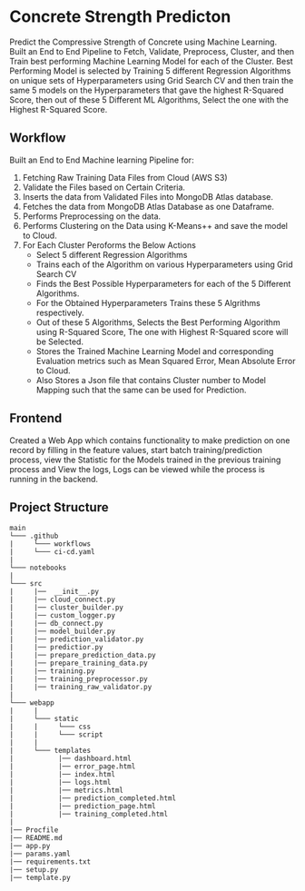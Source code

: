 # Concrete Strength Predicton
Predict the Compressive Strength of Concrete using Machine Learning. Built an End to End Pipeline to Fetch, Validate, Preprocess, Cluster, and then Train best performing Machine Learning Model for each of the Cluster. Best Performing Model is selected by Training 5 different Regression Algorithms on unique sets of Hyperparameters using Grid Search CV and then train the same 5 models on the Hyperparameters that gave the highest R-Squared Score, then out of these 5 Different ML Algorithms, Select the one with the Highest R-Squared Score.

## Workflow

Built an End to End Machine learning Pipeline for:
1. Fetching Raw Training Data Files from Cloud (AWS S3)
2. Validate the Files based on Certain Criteria.
3. Inserts the data from Validated Files into MongoDB Atlas database.
4. Fetches the data from MongoDB Atlas Database as one Dataframe.
5. Performs Preprocessing on the data.
6. Performs Clustering on the Data using K-Means++ and save the model to Cloud.
7. For Each Cluster Peroforms the Below Actions
    * Select 5 different Regression Algorithms
    * Trains each of the Algorithm on various Hyperparameters using Grid Search CV 
    * Finds the Best Possible Hyperparameters for each of the 5 Different Algorithms.
    * For the Obtained Hyperparameters Trains these 5 Algrithms respectively.
    * Out of these 5 Algorithms, Selects the Best Performing Algorithm using R-Squared Score, The one with Highest R-Squared score will be Selected.
    * Stores the Trained Machine Learning Model and corresponding Evaluation metrics such as Mean Squared Error, Mean Absolute Error to Cloud.
    * Also Stores a Json file that contains Cluster number to Model Mapping such that the same can be used for Prediction.

## Frontend
Created a Web App which contains functionality to make prediction on one record by filling in the feature values, start batch training/prediction process, view the Statistic for the Models trained in the previous training process and View the logs, Logs can be viewed while the process is running in the backend.

##  Project Structure 
```
main
└─── .github
|     └─── workflows
|     └─── ci-cd.yaml
|
└─── notebooks
|
└─── src
|     |──  __init__.py
|     |── cloud_connect.py
|     |── cluster_builder.py
|     |── custom_logger.py
|     |── db_connect.py
|     |── model_builder.py
|     |── prediction_validator.py
|     |── predictior.py
|     |── prepare_prediction_data.py
|     |── prepare_training_data.py
|     |── training.py
|     |── training_preprocessor.py
|     |── training_raw_validator.py
|
└─── webapp
|     |
|     └─── static
|     |     └─── css 
|     |     └─── script
|     |
|     └─── templates
|           |── dashboard.html
|           |── error_page.html
|           |── index.html
|           |── logs.html
|           |── metrics.html
|           |── prediction_completed.html
|           |── prediction_page.html
|           |── training_completed.html
|
|── Procfile
|── README.md
|── app.py
|── params.yaml
|── requirements.txt
|── setup.py
|── template.py
```
